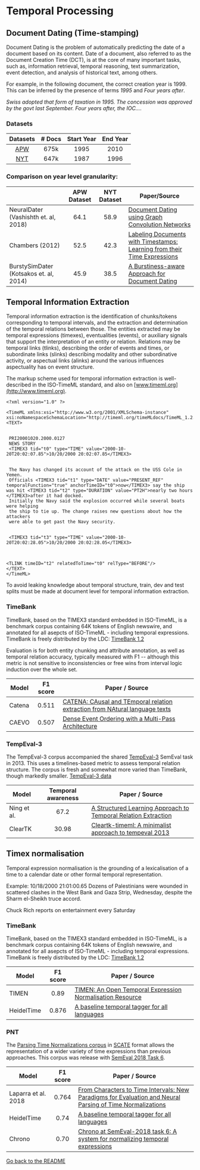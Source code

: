 # Temporal Processing

## Document Dating (Time-stamping)

Document Dating is the problem of automatically predicting the date of a document based on its content. Date of a document, also referred to as the Document Creation Time (DCT), is at the core of many important tasks, such as, information retrieval, temporal reasoning, text summarization, event detection, and analysis of historical text, among others. 

For example, in the following document, the correct creation year is 1999. This can be inferred by the presence of terms *1995* and *Four years after*.

*Swiss adopted that form of taxation in 1995. The concession was approved by the govt last September. Four years after, the IOC….*

### Datasets 

|                 Datasets                 | # Docs | Start Year | End Year |
| :--------------------------------------: | :----: | :--------: | :------: |
| [APW](https://drive.google.com/file/d/1tll04ZBooB3Mohm6It-v8MBcjMCC3Y1w/view) |  675k  |    1995    |   2010   |
| [NYT](https://drive.google.com/file/d/1wqQRFeA1ESAOJqrwUNakfa77n_S9cmBi/view?usp=sharing) |  647k  |    1987    |   1996   |

### Comparison on year level granularity:

|                                        | APW Dataset | NYT Dataset | Paper/Source                             |
| -------------------------------------- | :---------: | :---------: | ---------------------------------------- |
| NeuralDater (Vashishth et. al, 2018)   |    64.1     |    58.9     | [Document Dating using Graph Convolution Networks](https://github.com/malllabiisc/NeuralDater) |
| Chambers (2012)                        |    52.5     |    42.3     | [Labeling Documents with Timestamps: Learning from their Time Expressions](https://pdfs.semanticscholar.org/87af/a0cb4f829ce861da0c721ca666d48a62c404.pdf) |
| BurstySimDater (Kotsakos et. al, 2014) |    45.9     |    38.5     | [A Burstiness-aware Approach for Document Dating](https://www.idi.ntnu.no/~noervaag/papers/SIGIR2014short.pdf) |


## Temporal Information Extraction

Temporal information extraction is the identification of chunks/tokens corresponding to temporal intervals, and the extraction and determination of the temporal relations between those. The entities extracted may be temporal expressions (timexes), eventualities (events), or auxiliary signals that support the interpretation of an entity or relation. Relations may be temporal links (tlinks), describing the order of events and times, or subordinate links (slinks) describing modality and other subordinative activity, or aspectual links (alinks) around the various influences aspectuality has on event structure.

The markup scheme used for temporal information extraction is well-described in the ISO-TimeML standard, and also on [www.timeml.org](http://www.timeml.org).

```
<?xml version="1.0" ?>

<TimeML xmlns:xsi="http://www.w3.org/2001/XMLSchema-instance" xsi:noNamespaceSchemaLocation="http://timeml.org/timeMLdocs/TimeML_1.2.1.xsd">
<TEXT>


 PRI20001020.2000.0127 
 NEWS STORY 
 <TIMEX3 tid="t0" type="TIME" value="2000-10-20T20:02:07.85">10/20/2000 20:02:07.85</TIMEX3> 


 The Navy has changed its account of the attack on the USS Cole in Yemen.
 Officials <TIMEX3 tid="t1" type="DATE" value="PRESENT_REF" temporalFunction="true" anchorTimeID="t0">now</TIMEX3> say the ship was hit <TIMEX3 tid="t2" type="DURATION" value="PT2H">nearly two hours </TIMEX3>after it had docked.
 Initially the Navy said the explosion occurred while several boats were helping
 the ship to tie up. The change raises new questions about how the attackers
 were able to get past the Navy security.


 <TIMEX3 tid="t3" type="TIME" value="2000-10-20T20:02:28.05">10/20/2000 20:02:28.05</TIMEX3> 



<TLINK timeID="t2" relatedToTime="t0" relType="BEFORE"/>
</TEXT>
</TimeML>
```

To avoid leaking knowledge about temporal structure, train, dev and test splits must be made at document level for temporal information extraction.

### TimeBank

TimeBank, based on the TIMEX3 standard embedded in ISO-TimeML, is a benchmark corpus containing 64K tokens of English newswire, and annotated for all asepcts of ISO-TimeML - including temporal expressions. TimeBank is freely distributed by the LDC: [TimeBank 1.2](https://catalog.ldc.upenn.edu/LDC2006T08)

Evaluation is for both entity chunking and attribute annotation, as well as temporal relation accuracy, typically measured with F1 -- although this metric is not sensitive to inconsistencies or free wins from interval logic induction over the whole set.

| Model           | F1 score  |  Paper / Source |
| ------------- | :-----:| --- |
| Catena | 0.511 |  [CATENA: CAusal and TEmporal relation extraction from NAtural language texts](http://www.aclweb.org/anthology/C16-1007) |
| CAEVO | 0.507 | [Dense Event Ordering with a Multi-Pass Architecture](https://www.transacl.org/ojs/index.php/tacl/article/download/255/50) | 

### TempEval-3

The TempEval-3 corpus accompanied the shared [TempEval-3](http://www.aclweb.org/anthology/S13-2001) SemEval task in 2013. This uses a timelines-based metric to assess temporal relation structure. The corpus is fresh and somewhat more varied than TimeBank, though markedly smaller. [TempEval-3 data](https://www.cs.york.ac.uk/semeval-2013/task1/index.php%3Fid=data.html)

| Model           | Temporal awareness  |  Paper / Source |
| ------------- | :-----:| --- |
| Ning et al. | 67.2 | [A Structured Learning Approach to Temporal Relation Extraction](http://www.aclweb.org/anthology/D17-1108) | 
| ClearTK | 30.98 | [Cleartk-timeml: A minimalist approach to tempeval 2013](http://www.aclweb.org/anthology/S13-2002) |

## Timex normalisation

Temporal expression normalisation is the grounding of a lexicalisation of a time to a calendar date or other formal temporal representation.

Example:
<TIMEX3 tid="t0" type="TIME" value="2000-10-18T21:01:00.65">10/18/2000 21:01:00.65</TIMEX3>
Dozens of Palestinians were wounded in
scattered clashes in the West Bank and Gaza Strip, <TIMEX3 tid="t1" type="DATE" value="2000-10-18" temporalFunction="true" anchorTimeID="t0">Wednesday</TIMEX3>,
despite the Sharm el-Sheikh truce accord. 

Chuck Rich reports on entertainment <TIMEX3 tid="t11" type="SET" value="XXXX-WXX-7">every Saturday</TIMEX3>

### TimeBank

TimeBank, based on the TIMEX3 standard embedded in ISO-TimeML, is a benchmark corpus containing 64K tokens of English newswire, and annotated for all asepcts of ISO-TimeML - including temporal expressions. TimeBank is freely distributed by the LDC: [TimeBank 1.2](https://catalog.ldc.upenn.edu/LDC2006T08)

| Model           | F1 score  |  Paper / Source |
| ------------- | :-----:| --- |
| TIMEN | 0.89 | [TIMEN: An Open Temporal Expression Normalisation Resource](http://aclweb.org/anthology/L12-1015) | 
| HeidelTime | 0.876 | [A baseline temporal tagger for all languages](http://aclweb.org/anthology/D15-1063) |

### PNT

The [Parsing Time Normalizations corpus](https://github.com/bethard/anafora-annotations/releases) in [SCATE](http://www.lrec-conf.org/proceedings/lrec2016/pdf/288_Paper.pdf) format allows the representation of a wider variety of time expressions than previous approaches. This corpus was release with [SemEval 2018 Task 6](http://aclweb.org/anthology/S18-1011).

| Model           | F1 score  |  Paper / Source |
| ------------- | :-----:| --- |
| Laparra et al. 2018 | 0.764 | [From Characters to Time Intervals: New Paradigms for Evaluation and Neural Parsing of Time Normalizations](http://aclweb.org/anthology/Q18-1025) |
| HeidelTime | 0.74 | [A baseline temporal tagger for all languages](http://aclweb.org/anthology/D15-1063) |
| Chrono | 0.70 | [Chrono at SemEval-2018 task 6: A system for normalizing temporal expressions](http://aclweb.org/anthology/S18-1012) | 


[Go back to the README](../README.md)
